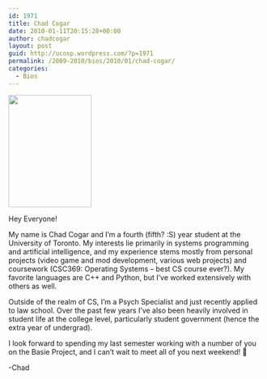 ```yaml
---
id: 1971
title: Chad Cogar
date: 2010-01-11T20:15:28+00:00
author: chadcogar
layout: post
guid: http://ucosp.wordpress.com/?p=1971
permalink: /2009-2010/bios/2010/01/chad-cogar/
categories:
  - Bios
---
```

[<img class="alignright size-full wp-image-1974" title="Chad Cogar" src="http://ucosp.files.wordpress.com/2010/01/chad.jpg" alt="" width="164" height="222" />](http://ucosp.files.wordpress.com/2010/01/chad.jpg)

Hey Everyone!

My name is Chad Cogar and I&#8217;m a fourth (fifth? :S) year student at the University of Toronto. My interests lie primarily in systems programming and artificial intelligence, and my experience stems mostly from personal projects (video game and mod development, various web projects) and coursework (CSC369: Operating Systems &#8211; best CS course ever?). My favorite languages are C++ and Python, but I&#8217;ve worked extensively with others as well.

Outside of the realm of CS, I&#8217;m a Psych Specialist and just recently applied to law school. Over the past few years I&#8217;ve also been heavily involved in student life at the college level, particularly student government (hence the extra year of undergrad).

I look forward to spending my last semester working with a number of you on the Basie Project, and I can&#8217;t wait to meet all of you next weekend! 🙂

-Chad